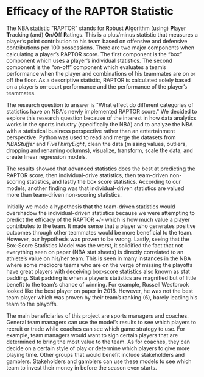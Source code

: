 # Efficacy of the RAPTOR Statistic

The NBA statistic "RAPTOR" stands for **R**obust **A**lgorithm (using) **P**layer **T**racking (and) **O**n/**O**ff **R**atings. This is a plus/minus statistic that measures a player’s point contribution to his team based on offensive and defensive contributions per 100 possessions. There are two major components when calculating a player’s RAPTOR score. The first component is the “box” component which uses a player’s individual statistics. The second component is the “on-off” component which evaluates a team’s performance when the player and combinations of his teammates are on or off the floor. As a descriptive statistic, RAPTOR is calculated solely based on a player’s on-court performance and the performance of the player’s teammates.

The research question to answer is "What effect do different categories of statistics have on NBA's newly implemented RAPTOR score." We decided to explore this research question because of the interest in how data analytics works in the sports industry (specifically the NBA) and to analyze the NBA with a statistical business perspective rather than an entertainment perspective. Python was used to read and merge the datasets from _NBAStuffer_ and _FiveThirtyEight_, clean the data (missing values, outliers, dropping and renaming columns), visualize, transform, scale the data, and create linear regression models. 

The results showed that advanced statistics does the best at predicting the RAPTOR score, then individual-drive statistics, then team-driven non-scoring statistics, and lastly the box score statistics. According to our models, another finding was that individual-driven statistics are valued more than team-driven non-scoring statistics. 

Initially we made a hypothesis that the team-driven statistics would overshadow the individual-driven statistics because we were attempting to predict the efficacy of the RAPTOR +/- which is how much value a player contributes to the team. It made sense that a player who generates positive outcomes through other teammates would be more beneficial to the team. However, our hypothesis was proven to be wrong. Lastly, seeing that the Box-Score Statistics Model was the worst, it solidified the fact that not everything seen on paper (NBA stat sheets) is directly correlated to an athlete’s value on his/her team. This is seen in many instances in the NBA where some mediocre teams who are on the verge of missing the playoffs have great players with deceiving box-score statistics also known as stat padding. Stat padding is when a player’s statistics are magnified but of little benefit to the team’s chance of winning. For example, Russell Westbrook looked like the best player on paper in 2018. However, he was not the best team player which was proven by their team’s ranking (6), barely leading his team to the playoffs.

The main beneficiaries of this project are sports managers and coaches. General team managers can use the model’s results to see which players to recruit or trade while coaches can see which game strategy to use. For example, team managers would want to sign certain players that are determined to bring the most value to the team. As for coaches, they can decide on a certain style of play or determine which players to give more playing time. Other groups that would benefit include stakeholders and gamblers. Stakeholders and gamblers can use these models to see which team to invest their money in before the season even starts.

